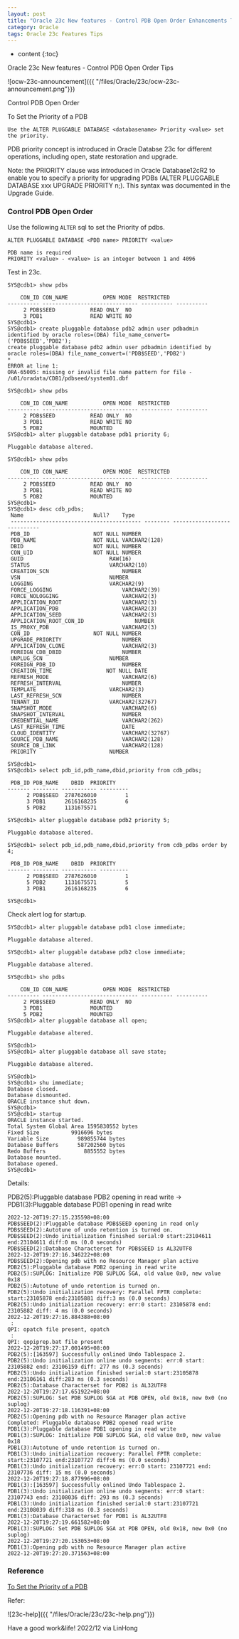 ```yaml
---
layout: post
title: "Oracle 23c New features - Control PDB Open Order Enhancements Tips"
category: Oracle
tags: Oracle 23c Features Tips
---
```


* content
{:toc}

Oracle 23c New features - Control PDB Open Order Tips

![ocw-23c-announcement]({{ "/files/Oracle/23c/ocw-23c-announcement.png"}})	

Control PDB Open Order

To Set the Priority of a PDB
```
Use the ALTER PLUGGABLE DATABASE <databasename> Priority <value> set the priority.
```






PDB priority concept is introduced in Oracle Databse 23c for different operations, including open, state restoration and upgrade.

Note: the PRIORITY clause was introduced in Oracle Database12cR2 to enable you to specify a priority for upgrading PDBs (ALTER PLUGGABLE DATABASE xxx UPGRADE PRIORITY n;). This syntax was documented in the Upgrade Guide.


### Control PDB Open Order

Use the following `ALTER` sql to set the Priority of pdbs.

```
ALTER PLUGGABLE DATABASE <PDB name> PRIORITY <value>

PDB name is required
PRIORITY <value> - <value> is an integer between 1 and 4096
```

Test in 23c.
```
SYS@cdb1> show pdbs

    CON_ID CON_NAME			  OPEN MODE  RESTRICTED
---------- ------------------------------ ---------- ----------
	 2 PDB$SEED			  READ ONLY  NO
	 3 PDB1 			  READ WRITE NO
SYS@cdb1> 
SYS@cdb1> create pluggable database pdb2 admin user pdbadmin identified by oracle roles=(DBA) file_name_convert=('PDB$SEED','PDB2');
create pluggable database pdb2 admin user pdbadmin identified by oracle roles=(DBA) file_name_convert=('PDB$SEED','PDB2')
*
ERROR at line 1:
ORA-65005: missing or invalid file name pattern for file -
/u01/oradata/CDB1/pdbseed/system01.dbf

SYS@cdb1> show pdbs

    CON_ID CON_NAME			  OPEN MODE  RESTRICTED
---------- ------------------------------ ---------- ----------
	 2 PDB$SEED			  READ ONLY  NO
	 3 PDB1 			  READ WRITE NO
	 5 PDB2 			  MOUNTED
SYS@cdb1> alter pluggable database pdb1 priority 6;

Pluggable database altered.

SYS@cdb1> show pdbs

    CON_ID CON_NAME			  OPEN MODE  RESTRICTED
---------- ------------------------------ ---------- ----------
	 2 PDB$SEED			  READ ONLY  NO
	 3 PDB1 			  READ WRITE NO
	 5 PDB2 			  MOUNTED
SYS@cdb1> 
SYS@cdb1> desc cdb_pdbs;
 Name					   Null?    Type
 ----------------------------------------- -------- ----------------------------
 PDB_ID 				   NOT NULL NUMBER
 PDB_NAME				   NOT NULL VARCHAR2(128)
 DBID					   NOT NULL NUMBER
 CON_UID				   NOT NULL NUMBER
 GUID						    RAW(16)
 STATUS 					    VARCHAR2(10)
 CREATION_SCN					    NUMBER
 VSN						    NUMBER
 LOGGING					    VARCHAR2(9)
 FORCE_LOGGING					    VARCHAR2(39)
 FORCE_NOLOGGING				    VARCHAR2(3)
 APPLICATION_ROOT				    VARCHAR2(3)
 APPLICATION_PDB				    VARCHAR2(3)
 APPLICATION_SEED				    VARCHAR2(3)
 APPLICATION_ROOT_CON_ID			    NUMBER
 IS_PROXY_PDB					    VARCHAR2(3)
 CON_ID 				   NOT NULL NUMBER
 UPGRADE_PRIORITY				    NUMBER
 APPLICATION_CLONE				    VARCHAR2(3)
 FOREIGN_CDB_DBID				    NUMBER
 UNPLUG_SCN					    NUMBER
 FOREIGN_PDB_ID 				    NUMBER
 CREATION_TIME				   NOT NULL DATE
 REFRESH_MODE					    VARCHAR2(6)
 REFRESH_INTERVAL				    NUMBER
 TEMPLATE					    VARCHAR2(3)
 LAST_REFRESH_SCN				    NUMBER
 TENANT_ID					    VARCHAR2(32767)
 SNAPSHOT_MODE					    VARCHAR2(6)
 SNAPSHOT_INTERVAL				    NUMBER
 CREDENTIAL_NAME				    VARCHAR2(262)
 LAST_REFRESH_TIME				    DATE
 CLOUD_IDENTITY 				    VARCHAR2(32767)
 SOURCE_PDB_NAME				    VARCHAR2(128)
 SOURCE_DB_LINK 				    VARCHAR2(128)
 PRIORITY					    NUMBER

SYS@cdb1>
SYS@cdb1> select pdb_id,pdb_name,dbid,priority from cdb_pdbs;

 PDB_ID PDB_NAME	DBID  PRIORITY
------- -------- ----------- ---------
      2 PDB$SEED  2787626010	     1
      3 PDB1	  2616168235	     6
      5 PDB2	  1131675571

SYS@cdb1> alter pluggable database pdb2 priority 5;

Pluggable database altered.

SYS@cdb1> select pdb_id,pdb_name,dbid,priority from cdb_pdbs order by 4;

 PDB_ID PDB_NAME	DBID  PRIORITY
------- -------- ----------- ---------
      2 PDB$SEED  2787626010	     1
      5 PDB2	  1131675571	     5
      3 PDB1	  2616168235	     6

SYS@cdb1> 
```

Check alert log for startup.
```
SYS@cdb1> alter pluggable database pdb1 close immediate;

Pluggable database altered.

SYS@cdb1> alter pluggable database pdb2 close immediate;

Pluggable database altered.

SYS@cdb1> sho pdbs

    CON_ID CON_NAME			  OPEN MODE  RESTRICTED
---------- ------------------------------ ---------- ----------
	 2 PDB$SEED			  READ ONLY  NO
	 3 PDB1 			  MOUNTED
	 5 PDB2 			  MOUNTED
SYS@cdb1> alter pluggable database all open;

Pluggable database altered.

SYS@cdb1> 
SYS@cdb1> alter pluggable database all save state;

Pluggable database altered.

SYS@cdb1> 
SYS@cdb1> shu immediate;
Database closed.
Database dismounted.
ORACLE instance shut down.
SYS@cdb1> 
SYS@cdb1> startup
ORACLE instance started.
Total System Global Area 1595830552 bytes
Fixed Size		    9916696 bytes
Variable Size		  989855744 bytes
Database Buffers	  587202560 bytes
Redo Buffers		    8855552 bytes
Database mounted.
Database opened.
SYS@cdb1> 

```
Details:

PDB2(5):Pluggable database PDB2 opening in read write
->
PDB1(3):Pluggable database PDB1 opening in read write

```
2022-12-20T19:27:15.235598+08:00
PDB$SEED(2):Pluggable database PDB$SEED opening in read only
PDB$SEED(2):Autotune of undo retention is turned on. 
PDB$SEED(2):Undo initialization finished serial:0 start:23104611 end:23104611 diff:0 ms (0.0 seconds)
PDB$SEED(2):Database Characterset for PDB$SEED is AL32UTF8
2022-12-20T19:27:16.346222+08:00
PDB$SEED(2):Opening pdb with no Resource Manager plan active
PDB2(5):Pluggable database PDB2 opening in read write
PDB2(5):SUPLOG: Initialize PDB SUPLOG SGA, old value 0x0, new value 0x18
PDB2(5):Autotune of undo retention is turned on. 
PDB2(5):Undo initialization recovery: Parallel FPTR complete: start:23105878 end:23105881 diff:3 ms (0.0 seconds)
PDB2(5):Undo initialization recovery: err:0 start: 23105878 end: 23105882 diff: 4 ms (0.0 seconds)
2022-12-20T19:27:16.884388+08:00
 : 
QPI: opatch file present, opatch
 : 
QPI: qopiprep.bat file present
2022-12-20T19:27:17.001495+08:00
PDB2(5):[163597] Successfully onlined Undo Tablespace 2.
PDB2(5):Undo initialization online undo segments: err:0 start: 23105882 end: 23106159 diff: 277 ms (0.3 seconds)
PDB2(5):Undo initialization finished serial:0 start:23105878 end:23106161 diff:283 ms (0.3 seconds)
PDB2(5):Database Characterset for PDB2 is AL32UTF8
2022-12-20T19:27:17.651922+08:00
PDB2(5):SUPLOG: Set PDB SUPLOG SGA at PDB OPEN, old 0x18, new 0x0 (no suplog)
2022-12-20T19:27:18.116391+08:00
PDB2(5):Opening pdb with no Resource Manager plan active
Completed: Pluggable database PDB2 opened read write 
PDB1(3):Pluggable database PDB1 opening in read write
PDB1(3):SUPLOG: Initialize PDB SUPLOG SGA, old value 0x0, new value 0x18
PDB1(3):Autotune of undo retention is turned on. 
PDB1(3):Undo initialization recovery: Parallel FPTR complete: start:23107721 end:23107727 diff:6 ms (0.0 seconds)
PDB1(3):Undo initialization recovery: err:0 start: 23107721 end: 23107736 diff: 15 ms (0.0 seconds)
2022-12-20T19:27:18.877996+08:00
PDB1(3):[163597] Successfully onlined Undo Tablespace 2.
PDB1(3):Undo initialization online undo segments: err:0 start: 23107743 end: 23108036 diff: 293 ms (0.3 seconds)
PDB1(3):Undo initialization finished serial:0 start:23107721 end:23108039 diff:318 ms (0.3 seconds)
PDB1(3):Database Characterset for PDB1 is AL32UTF8
2022-12-20T19:27:19.661582+08:00
PDB1(3):SUPLOG: Set PDB SUPLOG SGA at PDB OPEN, old 0x18, new 0x0 (no suplog)
2022-12-20T19:27:20.153053+08:00
PDB1(3):Opening pdb with no Resource Manager plan active
2022-12-20T19:27:20.371563+08:00

```


### Reference 

[To Set the Priority of a PDB](https://docs-stage.oracle.com/en/database/oracle/oracle-database/23/multi/administering-pdbs-with-sql-plus.html#GUID-C68E55D5-52D6-4E64-BF8C-4DE3C8FA5131)

Refer:

![23c-help]({{ "/files/Oracle/23c/23c-help.png"}})


Have a good work&life! 2022/12 via LinHong


